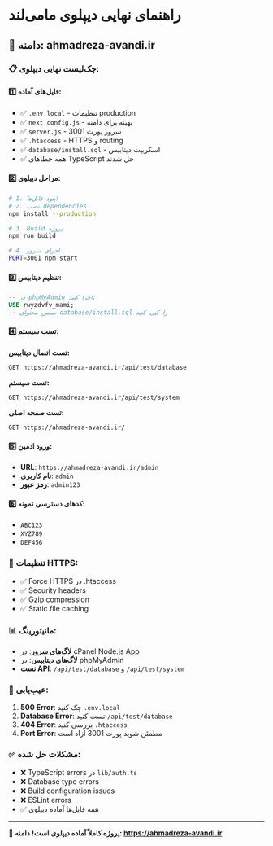 # راهنمای نهایی دیپلوی مامی‌لند

## 🎯 دامنه: ahmadreza-avandi.ir

### 📋 چک‌لیست نهایی دیپلوی:

#### 1️⃣ **فایل‌های آماده:**
- ✅ `.env.local` - تنظیمات production
- ✅ `next.config.js` - بهینه برای دامنه
- ✅ `server.js` - سرور پورت 3001
- ✅ `.htaccess` - HTTPS و routing
- ✅ `database/install.sql` - اسکریپت دیتابیس
- ✅ همه خطاهای TypeScript حل شدند

#### 2️⃣ **مراحل دیپلوی:**

```bash
# 1. آپلود فایل‌ها
# 2. نصب dependencies
npm install --production

# 3. Build پروژه
npm run build

# 4. اجرای سرور
PORT=3001 npm start
```

#### 3️⃣ **تنظیم دیتابیس:**
```sql
-- در phpMyAdmin اجرا کنید:
USE rwyzdvfv_mami;
-- سپس محتوای database/install.sql را کپی کنید
```

#### 4️⃣ **تست سیستم:**

**تست اتصال دیتابیس:**
```
GET https://ahmadreza-avandi.ir/api/test/database
```

**تست سیستم:**
```
GET https://ahmadreza-avandi.ir/api/test/system
```

**تست صفحه اصلی:**
```
GET https://ahmadreza-avandi.ir/
```

#### 5️⃣ **ورود ادمین:**
- **URL**: `https://ahmadreza-avandi.ir/admin`
- **نام کاربری**: `admin`
- **رمز عبور**: `admin123`

#### 6️⃣ **کدهای دسترسی نمونه:**
- `ABC123`
- `XYZ789` 
- `DEF456`

### 🔧 **تنظیمات HTTPS:**
- ✅ Force HTTPS در .htaccess
- ✅ Security headers
- ✅ Gzip compression
- ✅ Static file caching

### 📊 **مانیتورینگ:**
- **لاگ‌های سرور**: در cPanel Node.js App
- **لاگ‌های دیتابیس**: در phpMyAdmin
- **تست API**: `/api/test/database` و `/api/test/system`

### 🚨 **عیب‌یابی:**
1. **500 Error**: چک کنید `.env.local`
2. **Database Error**: تست کنید `/api/test/database`
3. **404 Error**: بررسی کنید `.htaccess`
4. **Port Error**: مطمئن شوید پورت 3001 آزاد است

### ✅ **مشکلات حل شده:**
- ❌ TypeScript errors در `lib/auth.ts`
- ❌ Database type errors
- ❌ Build configuration issues
- ❌ ESLint errors
- ✅ همه فایل‌ها آماده دیپلوی

---
**🎉 پروژه کاملاً آماده دیپلوی است!**
**دامنه: https://ahmadreza-avandi.ir**